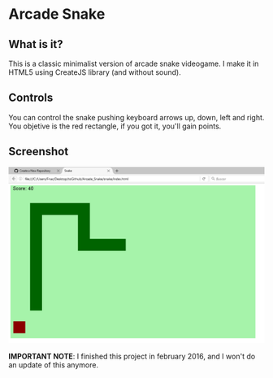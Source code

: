 # Arcade Snake
## What is it?
This is a classic minimalist version of arcade snake videogame. I make it in HTML5 using CreateJS library (and without sound).

## Controls
You can control the snake pushing keyboard arrows up, down, left and right. You objetive is the red rectangle, if you got it, you'll gain points.

## Screenshot
![Capture1](https://raw.githubusercontent.com/sermmor/Arcade_Snake/master/Capture.png)

**IMPORTANT NOTE**: I finished this project in february 2016, and I won't do an update of this anymore.
